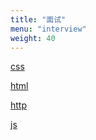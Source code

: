 ```yaml
---
title: "面试"
menu: "interview"
weight: 40
---
```


[css](./css)

[html](./html)

[http](./http)

[js](./js)


